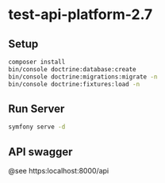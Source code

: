 # test-api-platform-2.7

## Setup

```bash
composer install
bin/console doctrine:database:create
bin/console doctrine:migrations:migrate -n
bin/console doctrine:fixtures:load -n
```

## Run Server

```bash
symfony serve -d
```

## API swagger

@see https:localhost:8000/api
